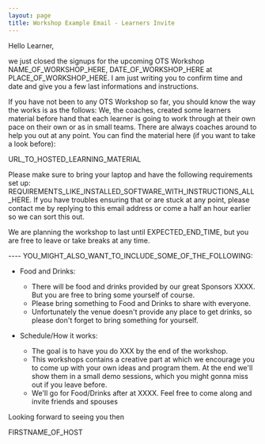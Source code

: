 ```yaml
---
layout: page
title: Workshop Example Email - Learners Invite
---
```


Hello Learner,

we just closed the signups for the upcoming OTS Workshop NAME_OF_WORKSHOP_HERE, DATE_OF_WORKSHOP_HERE at PLACE_OF_WORKSHOP_HERE. I am just writing you to confirm time and date and give you a few last informations and instructions.

If you have not been to any OTS Workshop so far, you should know the way the works is as the follows: We, the coaches, created some learners material before hand that each learner is going to work through at their own pace on their own or as in small teams. There are always coaches around to help you out at any point. You can find the material here (if you want to take a look before):

URL_TO_HOSTED_LEARNING_MATERIAL

Please make sure to bring your laptop and have the following requirements set up: REQUIREMENTS_LIKE_INSTALLED_SOFTWARE_WITH_INSTRUCTIONS_ALL_HERE. If you have troubles ensuring that or are stuck at any point, please contact me by replying to this email address or come a half an hour earlier so we can sort this out.

We are planning the workshop to last until EXPECTED_END_TIME, but you are free to leave or take breaks at any time. 

---- YOU_MIGHT_ALSO_WANT_TO_INCLUDE_SOME_OF_THE_FOLLOWING:

 - Food and Drinks:
   * There will be food and drinks provided by our great Sponsors XXXX. But you are free to bring some yourself of course.
   * Please bring something to Food and Drinks to share with everyone.
   * Unfortunately the venue doesn't provide any place to get drinks, so please don't forget to bring something for yourself.

 - Schedule/How it works:
   * The goal is to have you do XXX by the end of the workshop.
   * This workshops contains a creative part at which we encourage you to come up with your own ideas and program them. At the end we'll show them in a small demo sessions, which you might gonna miss out if you leave before.
   * We'll go for Food/Drinks after at XXXX. Feel free to come along and invite friends and spouses


Looking forward to seeing you then

FIRSTNAME_OF_HOST